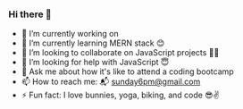 ### Hi there 👋

- 🔭 I’m currently working on 
- 🌱 I’m currently learning MERN stack 😊
- 👯 I’m looking to collaborate on JavaScript projects 👯‍♀️
- 🤔 I’m looking for help with JavaScript 😇
- 💬 Ask me about how it's like to attend a coding bootcamp
- 📫 How to reach me: 📬 sunday6pm@gmail.com
- ⚡ Fun fact: I love bunnies, yoga, biking, and code 😎✌️

